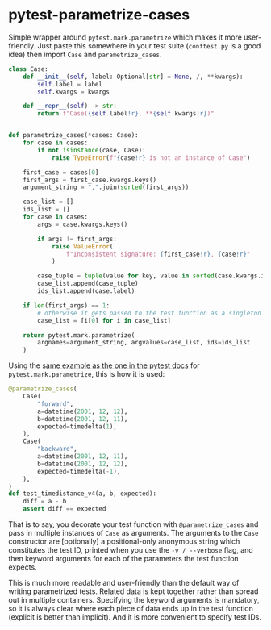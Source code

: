 # pytest-parametrize-cases

Simple wrapper around `pytest.mark.parametrize` which makes it more user-friendly. Just paste this somewhere in your test suite (`conftest.py` is a good idea) then import `Case` and `parametrize_cases`.

```python
class Case:
    def __init__(self, label: Optional[str] = None, /, **kwargs):
        self.label = label
        self.kwargs = kwargs

    def __repr__(self) -> str:
        return f"Case({self.label!r}, **{self.kwargs!r})"


def parametrize_cases(*cases: Case):
    for case in cases:
        if not isinstance(case, Case):
            raise TypeError(f"{case!r} is not an instance of Case")

    first_case = cases[0]
    first_args = first_case.kwargs.keys()
    argument_string = ",".join(sorted(first_args))

    case_list = []
    ids_list = []
    for case in cases:
        args = case.kwargs.keys()

        if args != first_args:
            raise ValueError(
                f"Inconsistent signature: {first_case!r}, {case!r}"
            )

        case_tuple = tuple(value for key, value in sorted(case.kwargs.items()))
        case_list.append(case_tuple)
        ids_list.append(case.label)

    if len(first_args) == 1:
        # otherwise it gets passed to the test function as a singleton tuple
        case_list = [i[0] for i in case_list]

    return pytest.mark.parametrize(
        argnames=argument_string, argvalues=case_list, ids=ids_list
    )
```

Using the [same example as the one in the pytest docs](https://docs.pytest.org/en/stable/example/parametrize.html#different-options-for-test-ids) for `pytest.mark.parametrize`, this is how it is used:

```python
@parametrize_cases(
    Case(
        "forward",
        a=datetime(2001, 12, 12),
        b=datetime(2001, 12, 11),
        expected=timedelta(1),
    ),
    Case(
        "backward",
        a=datetime(2001, 12, 11),
        b=datetime(2001, 12, 12),
        expected=timedelta(-1),
    ),
)
def test_timedistance_v4(a, b, expected):
    diff = a - b
    assert diff == expected
```


That is to say, you decorate your test function with `@parametrize_cases` and pass in multiple instances of `Case` as arguments. The arguments to the `Case` constructor are [optionally] a positional-only anonymous string which constitutes the test ID, printed when you use the `-v / --verbose` flag, and then keyword arguments for each of the parameters the test function expects.

This is much more readable and user-friendly than the default way of writing parametrized tests. Related data is kept together rather than spread out in multiple containers. Specifying the keyword arguments is mandatory, so it is always clear where each piece of data ends up in the test function (explicit is better than implicit). And it is more convenient to specify test IDs.
